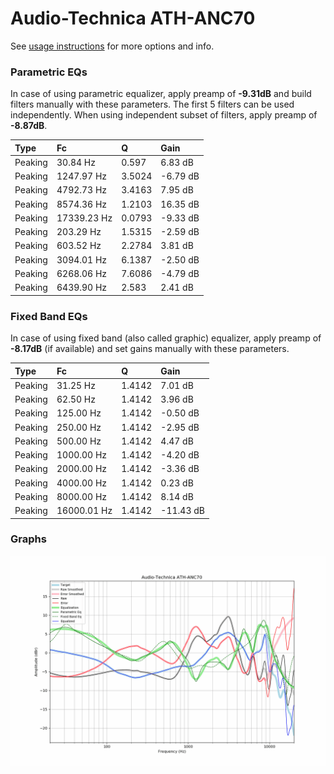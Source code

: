 # Audio-Technica ATH-ANC70
See [usage instructions](https://github.com/jaakkopasanen/AutoEq#usage) for more options and info.

### Parametric EQs
In case of using parametric equalizer, apply preamp of **-9.31dB** and build filters manually
with these parameters. The first 5 filters can be used independently.
When using independent subset of filters, apply preamp of **-8.87dB**.

| Type    | Fc          |      Q | Gain     |
|:--------|:------------|:-------|:---------|
| Peaking | 30.84 Hz    | 0.597  | 6.83 dB  |
| Peaking | 1247.97 Hz  | 3.5024 | -6.79 dB |
| Peaking | 4792.73 Hz  | 3.4163 | 7.95 dB  |
| Peaking | 8574.36 Hz  | 1.2103 | 16.35 dB |
| Peaking | 17339.23 Hz | 0.0793 | -9.33 dB |
| Peaking | 203.29 Hz   | 1.5315 | -2.59 dB |
| Peaking | 603.52 Hz   | 2.2784 | 3.81 dB  |
| Peaking | 3094.01 Hz  | 6.1387 | -2.50 dB |
| Peaking | 6268.06 Hz  | 7.6086 | -4.79 dB |
| Peaking | 6439.90 Hz  | 2.583  | 2.41 dB  |

### Fixed Band EQs
In case of using fixed band (also called graphic) equalizer, apply preamp of **-8.17dB**
(if available) and set gains manually with these parameters.

| Type    | Fc          |      Q | Gain      |
|:--------|:------------|:-------|:----------|
| Peaking | 31.25 Hz    | 1.4142 | 7.01 dB   |
| Peaking | 62.50 Hz    | 1.4142 | 3.96 dB   |
| Peaking | 125.00 Hz   | 1.4142 | -0.50 dB  |
| Peaking | 250.00 Hz   | 1.4142 | -2.95 dB  |
| Peaking | 500.00 Hz   | 1.4142 | 4.47 dB   |
| Peaking | 1000.00 Hz  | 1.4142 | -4.20 dB  |
| Peaking | 2000.00 Hz  | 1.4142 | -3.36 dB  |
| Peaking | 4000.00 Hz  | 1.4142 | 0.23 dB   |
| Peaking | 8000.00 Hz  | 1.4142 | 8.14 dB   |
| Peaking | 16000.01 Hz | 1.4142 | -11.43 dB |

### Graphs
![](./Audio-Technica%20ATH-ANC70.png)